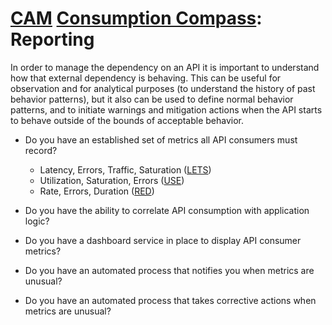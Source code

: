 # [CAM](../../) [Consumption Compass](../): Reporting

In order to manage the dependency on an API it is important to understand how that external dependency is behaving. This can be useful for observation and for analytical purposes (to understand the history of past behavior patterns), but it also can be used to define normal behavior patterns, and to initiate warnings and mitigation actions when the API starts to behave outside of the bounds of acceptable behavior.

* Do you have an established set of metrics all API consumers must record?
  - Latency, Errors, Traffic, Saturation ([LETS](https://www.amazon.com/Site-Reliability-Engineering-Production-Systems/dp/149192912X/))
  - Utilization, Saturation, Errors ([USE](http://www.brendangregg.com/usemethod.html))
  - Rate, Errors, Duration ([RED](https://www.weave.works/blog/the-red-method-key-metrics-for-microservices-architecture/))

* Do you have the ability to correlate API consumption with application logic?
  
* Do you have a dashboard service in place to display API consumer metrics?
  
* Do you have an automated process that notifies you when metrics are unusual?
  
* Do you have an automated process that takes corrective actions when metrics are unusual?


